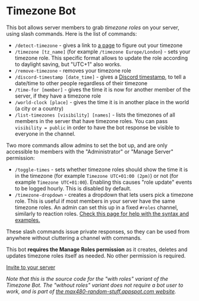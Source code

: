 # Timezone Bot

This bot allows server members to grab _timezone roles_ on your server, using slash commands. Here is the list of commands:

-    `/detect-timezone` - gives a link to [a page](https://max480-random-stuff.appspot.com/detect-timezone.html) to figure out your timezone
-    `/timezone [tz_name]` (for example `/timezone Europe/London`) - sets your timezone role. This specific format allows to update the role according to daylight saving, but "UTC+1" also works.
-    `/remove-timezone` - removes your timezone role
-    `/discord-timestamp [date_time]` - gives a [Discord timestamp](https://discord.com/developers/docs/reference#message-formatting-timestamp-styles), to tell a date/time to other people regardless of their timezone
-    `/time-for [member]` - gives the time it is now for another member of the server, if they have a timezone role
-    `/world-clock [place]` - gives the time it is in another place in the world (a city or a country)
-    `/list-timezones [visibility] [names]` - lists the timezones of all members in the server that have timezone roles. You can pass `visibility = public` in order to have the bot response be visible to everyone in the channel.

Two more commands allow admins to set the bot up, and are only accessible to members with the "Administrator" or "Manage Server" permission:

-    `/toggle-times` - sets whether timezone roles should show the time it is in the timezone (for example `Timezone UTC+01:00 (2pm)`) or not (for example `Timezone UTC+01:00`). Enabling this causes "role update" events to be logged hourly. This is disabled by default.
-    `/timezone-dropdown` - creates a dropdown that lets users pick a timezone role. This is useful if most members in your server have the same timezone roles. An admin can set this up in a fixed `#roles` channel, similarly to reaction roles. [Check this page for help with the syntax and examples.](https://max480-random-stuff.appspot.com/discord-bots/timezone-bot/timezone-dropdown-help.html)

These slash commands issue private responses, so they can be used from anywhere without cluttering a channel with commands.

This bot **requires the Manage Roles permission** as it creates, deletes and updates timezone roles itself as needed. No other permission is required.

[Invite to your server](https://discord.com/oauth2/authorize?client_id=806514800045064213&scope=bot%20applications.commands&permissions=268435456)

_Note that this is the source code for the "with roles" variant of the Timezone Bot. The "without roles" variant does not require a bot user to work, and is part of [the max480-random-stuff.appspot.com website](https://github.com/max4805/RandomStuffWebsite/tree/main/src/main/java/com/max480/randomstuff/gae/discord/timezonebot)._
